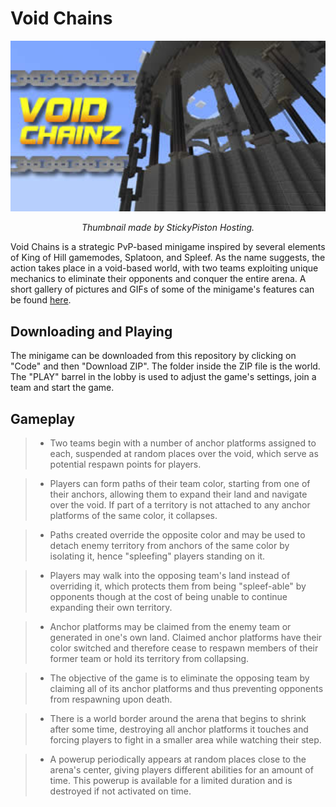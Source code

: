 # Void Chains

<p align = "center">
  <img src="thumbnail.jpg" width="600">
</p>

<p align = "center">
  <i>Thumbnail made by StickyPiston Hosting.</i>
</p>

Void Chains is a strategic PvP-based minigame inspired by several elements of King of Hill gamemodes, Splatoon, and Spleef. As the name suggests, the action takes place in a void-based world, with two teams exploiting unique mechanics to eliminate their opponents and conquer the entire arena. A short gallery of pictures and GIFs of some of the minigame's features can be found [here](https://github.com/AjjMC/Void-Chains-Gallery).

## Downloading and Playing

The minigame can be downloaded from this repository by clicking on "Code" and then "Download ZIP". The folder inside the ZIP file is the world. The "PLAY" barrel in the lobby is used to adjust the game's settings, join a team and start the game.

## Gameplay

> *	Two teams begin with a number of anchor platforms assigned to each, suspended at random places over the void, which serve as potential respawn points for players.

> *	Players can form paths of their team color, starting from one of their anchors, allowing them to expand their land and navigate over the void. If part of a territory is not attached to any anchor platforms of the same color, it collapses.

> *	Paths created override the opposite color and may be used to detach enemy territory from anchors of the same color by isolating it, hence "spleefing" players standing on it.

> *	Players may walk into the opposing team's land instead of overriding it, which protects them from being "spleef-able" by opponents though at the cost of being unable to continue expanding their own territory.

> *	Anchor platforms may be claimed from the enemy team or generated in one's own land. Claimed anchor platforms have their color switched and therefore cease to respawn members of their former team or hold its territory from collapsing.

> *	The objective of the game is to eliminate the opposing team by claiming all of its anchor platforms and thus preventing opponents from respawning upon death.

> *	There is a world border around the arena that begins to shrink after some time, destroying all anchor platforms it touches and forcing players to fight in a smaller area while watching their step.

> *	A powerup periodically appears at random places close to the arena's center, giving players different abilities for an amount of time. This powerup is available for a limited duration and is destroyed if not activated on time.
